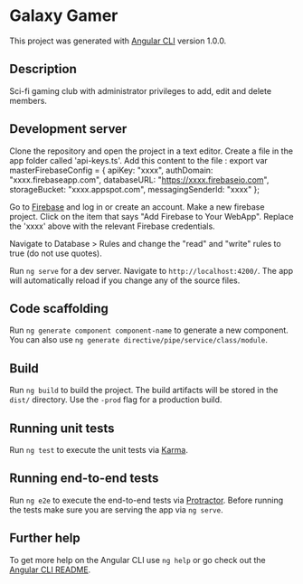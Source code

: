 # Galaxy Gamer

This project was generated with [Angular CLI](https://github.com/angular/angular-cli) version 1.0.0.

## Description

Sci-fi gaming club with administrator privileges to add, edit and delete members.

## Development server

Clone the repository and open the project in a text editor. Create a file in the app folder called 'api-keys.ts'. Add this content to the file :
export var masterFirebaseConfig = {
    apiKey: "xxxx",
    authDomain: "xxxx.firebaseapp.com",
    databaseURL: "https://xxxx.firebaseio.com",
    storageBucket: "xxxx.appspot.com",
    messagingSenderId: "xxxx"
  };

Go to [Firebase](https://firebase.google.com/) and log in or create an account.
Make a new firebase project. Click on the item that says "Add Firebase to Your WebApp". Replace the 'xxxx' above with the relevant Firebase credentials.

Navigate to Database > Rules and change the "read" and "write" rules to true (do not use quotes).

Run `ng serve` for a dev server. Navigate to `http://localhost:4200/`. The app will automatically reload if you change any of the source files.

## Code scaffolding

Run `ng generate component component-name` to generate a new component. You can also use `ng generate directive/pipe/service/class/module`.

## Build

Run `ng build` to build the project. The build artifacts will be stored in the `dist/` directory. Use the `-prod` flag for a production build.

## Running unit tests

Run `ng test` to execute the unit tests via [Karma](https://karma-runner.github.io).

## Running end-to-end tests

Run `ng e2e` to execute the end-to-end tests via [Protractor](http://www.protractortest.org/).
Before running the tests make sure you are serving the app via `ng serve`.

## Further help

To get more help on the Angular CLI use `ng help` or go check out the [Angular CLI README](https://github.com/angular/angular-cli/blob/master/README.md).
